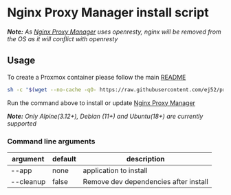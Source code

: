 # Nginx Proxy Manager install script

***Note:*** _As [Nginx Proxy Manager](https://nginxproxymanager.com/) uses openresty, nginx will be removed from the OS as it will conflict with openresty_

## Usage

To create a Proxmox container please follow the main [README](https://github.com/liptech/proxmox-scripts)

```sh
sh -c "$(wget --no-cache -qO- https://raw.githubusercontent.com/ej52/proxmox/main/install.sh)" -s --app nginx-proxy-manager
```

Run the command above to install or update [Nginx Proxy Manager](https://nginxproxymanager.com/)

***Note:*** _Only Alpine(3.12+), Debian (11+) and Ubuntu(18+) are currently supported_

### Command line arguments
| argument           | default              | description                                            |
|--------------------|----------------------|--------------------------------------------------------|
| --app         | none                      | application to install                                 |
| --cleanup     | false                     | Remove dev dependencies after install                  |
